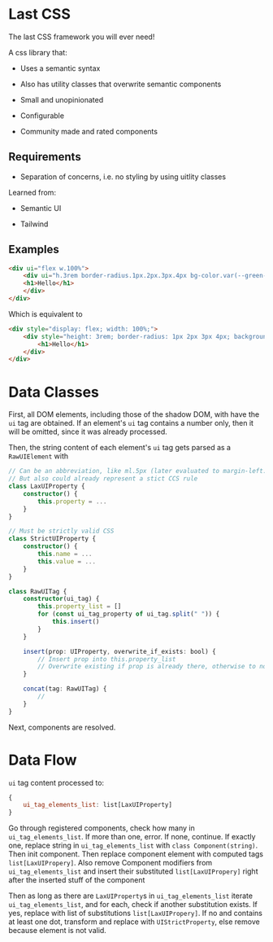 
# Last CSS



The last CSS framework you will ever need!



A css library that:

- Uses a semantic syntax

- Also has utility classes that overwrite semantic components

- Small and unopinionated

- Configurable

- Community made and rated components



## Requirements

- Separation of concerns, i.e. no styling by using uitlity classes




Learned from:

- Semantic UI

- Tailwind



## Examples


```html
<div ui="flex w.100%">
	<div ui="h.3rem border-radius.1px.2px.3px.4px bg-color.var(--green-color)">
	<h1>Hello</h1>
	</div>
</div>
```

Which is equivalent to
```html
<div style="display: flex; width: 100%;">
	<div style="height: 3rem; border-radius: 1px 2px 3px 4px; background-color: var(--green-color);">
		<h1>Hello</h1>
	</div>
</div>
```


# Data Classes

First, all DOM elements, including those of the shadow DOM, with have the `ui` tag are obtained.
If an element's `ui` tag contains a number only, then it will be omitted, since it was already processed.

Then, the string content of each element's `ui` tag gets parsed as a `RawUIElement` with




```ts
// Can be an abbreviation, like ml.5px (later evaluated to margin-left: 5px;)
// But also could already represent a stict CCS rule
class LaxUIProperty {
	constructor() {
		this.property = ...
	}
}

// Must be strictly valid CSS
class StrictUIProperty {
	constructor() {
		this.name = ...
		this.value = ...
	}
}

class RawUITag {
	constructor(ui_tag) {
		this.property_list = []
		for (const ui_tag_property of ui_tag.split(" ")) {
			this.insert()
		}
	}

	insert(prop: UIProperty, overwrite_if_exists: bool) {
		// Insert prop into this.property_list
		// Overwrite existing if prop is already there, otherwise to nothing
	}

	concat(tag: RawUITag) {
		//
	}
}
```

Next, components are resolved.

# Data Flow
`ui` tag content processed to:

```js
{
	ui_tag_elements_list: list[LaxUIProperty]
}
```

Go through registered components, check how many in `ui_tag_elements_list`. If more than one, error.
If none, continue.
If exactly one, replace string in `ui_tag_elements_list` with `class Component(string)`.
Then init component.
Then replace component element with computed tags `list[LaxUIPropery]`.
Also remove Component modifiers from `ui_tag_elements_list` and insert their substituted `list[LaxUIPropery]` right after the inserted stuff of the component

Then as long as there are `LaxUIProperty`s in `ui_tag_elements_list` iterate `ui_tag_elements_list`, and for each, check if another substitution exists. If yes, replace with list of substitutions `list[LaxUIPropery]`. If no and contains at least one dot, transform and replace with `UIStrictProperty`, else remove because element is not valid.
